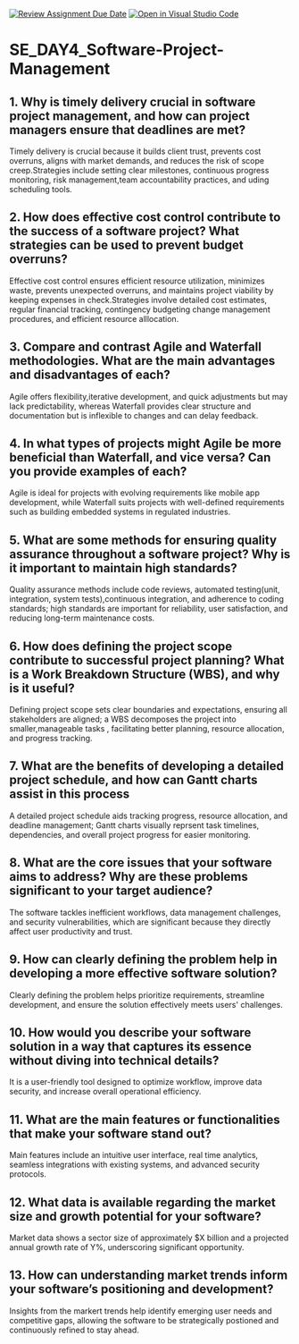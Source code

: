 [![Review Assignment Due Date](https://classroom.github.com/assets/deadline-readme-button-22041afd0340ce965d47ae6ef1cefeee28c7c493a6346c4f15d667ab976d596c.svg)](https://classroom.github.com/a/9pw6JKcu)
[![Open in Visual Studio Code](https://classroom.github.com/assets/open-in-vscode-2e0aaae1b6195c2367325f4f02e2d04e9abb55f0b24a779b69b11b9e10269abc.svg)](https://classroom.github.com/online_ide?assignment_repo_id=18422007&assignment_repo_type=AssignmentRepo)
# SE_DAY4_Software-Project-Management
## 1. Why is timely delivery crucial in software project management, and how can project managers ensure that deadlines are met?

  Timely delivery is crucial because it builds client trust, prevents cost overruns, aligns with market demands, and reduces 
  the risk of scope creep.Strategies include setting clear milestones, continuous progress monitoring, risk management,team
  accountability practices, and uding scheduling tools.
  
## 2. How does effective cost control contribute to the success of a software project? What strategies can be used to prevent budget overruns?

  Effective cost control ensures efficient resource utilization, minimizes waste, prevents unexpected overruns, and maintains project
  viability by keeping expenses in check.Strategies involve detailed cost estimates, regular financial tracking, contingency
  budgeting change management procedures, and efficient resource alllocation.
  
## 3. Compare and contrast Agile and Waterfall methodologies. What are the main advantages and disadvantages of each?

  Agile offers flexibility,iterative development, and quick adjustments but may lack predictability, whereas Waterfall
  provides clear structure and documentation but is inflexible to changes and  can delay feedback.
  
## 4. In what types of projects might Agile be more beneficial than Waterfall, and vice versa? Can you provide examples of each?

  Agile is ideal for projects with evolving requirements like mobile app development, while Waterfall suits projects with well-defined
  requirements such as building embedded systems in regulated industries.
  
## 5. What are some methods for ensuring quality assurance throughout a software project? Why is it important to maintain high standards?

  Quality assurance methods include code reviews, automated testing(unit, integration, system tests),continuous integration, and adherence
  to coding standards; high standards are important for reliability, user satisfaction, and reducing long-term maintenance costs.
  
## 6. How does defining the project scope contribute to successful project planning? What is a Work Breakdown Structure (WBS), and why is it useful?

  Defining project scope sets clear boundaries and expectations, ensuring all stakeholders are aligned; a WBS decomposes the project into
  smaller,manageable tasks  , facilitating better planning, resource allocation, and  progress tracking.
  
## 7. What are the benefits of developing a detailed project schedule, and how can Gantt charts assist in this process

  A detailed project schedule aids tracking progress, resource allocation, and deadline management; Gantt charts 
  visually reprsent task timelines, dependencies, and overall project progress for easier monitoring. 
  
## 8. What are the core issues that your software aims to address? Why are these problems significant to your target audience?

  The software tackles inefficient workflows, data management challenges, and security vulnerabilities, which are 
  significant because they directly affect user productivity and trust.
  
## 9. How can clearly defining the problem help in developing a more effective software solution?

  Clearly defining the problem helps prioritize requirements, streamline development, and ensure the 
  solution effectively meets users' challenges.
  
## 10. How would you describe your software solution in a way that captures its essence without diving into technical details?

  It is a user-friendly tool designed to optimize workflow, improve data security, and increase overall operational efficiency.
  
## 11. What are the main features or functionalities that make your software stand out?

  Main features include an intuitive user interface, real time analytics, seamless integrations
  with existing systems, and advanced security protocols.
  
## 12. What data is available regarding the market size and growth potential for your software?

  Market data shows a sector size of approximately \$X billion and a projected annual growth
  rate of Y%, underscoring significant opportunity.
  
## 13. How can understanding market trends inform your software’s positioning and development?

  Insights from the markert trends help identify emerging user needs and competitive gaps,
  allowing the software to be strategically postioned and continuously refined to stay ahead.
  
